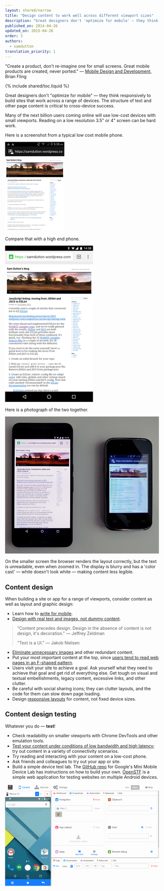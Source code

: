 ```yaml
---
layout: shared/narrow
title: "Design content to work well across different viewport sizes"
description: "Great designers don't 'optimize for mobile' — they think responsively to build sites that work across a range of devices. The structure of text and other page content is critical to cross-device success."
published_on: 2014-04-26
updated_on: 2015-04-26
order: 3
authors:
  - samdutton
translation_priority: 1
---
```


<p class="intro">"Create a product, don't re-imagine one for small screens. Great mobile products are created, never ported."
— <a href="https://goo.gl/KBAXj0">Mobile Design and Development</a>, Brian Fling</p>

{% include shared/toc.liquid %}

Great designers don't "optimize for mobile" — they think responsively to build sites that work across a range of devices. The structure of text and other page content is critical to cross-device success.

Many of the next billion users coming online will use low-cost devices with small viewports. Reading on a low resolution 3.5" or 4" screen can be hard work.

Here is a screenshot from a typical low cost mobile phone.

![image](images/screenshot-low-cost.png)

Compare that with a high end phone.

![image](images/screenshot-high-end.png)

Here is a photograph of the two together.

![Photo comparing display of blog post on high end and low-cost smartphones](images/devices-photo.jpg)

On the smaller screen the browser renders the layout correctly, but the text is unreadable, even when zoomed in. The display is blurry and has a 'color cast' — white doesn't look white — making content less legible.

## Content design

When building a site or app for a range of viewports, consider content as well as layout and graphic design:

* Learn how to [write for mobile](write.html).
* [Design with real text and images, not dummy content](http://uxmyths.com/post/718187422/myth-you-dont-need-the-content-to-design-a-website).

> "Content precedes design. Design in the absence of content is not design, it's decoration."
> — Jeffrey Zeldman
>
> "Text is a UI."
> — Jakob Nielsen

* [Eliminate unnecessary images](redundant.html) and other redundant content.
* Put your most important content at the top, since [users tend to read web pages in an F-shaped pattern](https://www.nngroup.com/articles/f-shaped-pattern-reading-web-content/).
* Users visit your site to achieve a goal. Ask yourself what they need to achieve that goal and get rid of everything else. Get tough on visual and textual embellishments, legacy content, excessive links, and other clutter.
* Be careful with social sharing icons; they can clutter layouts, and the code for them can slow down page loading.
* Design [responsive layouts](/web/fundamentals/design-and-ui/responsive/?hl=en) for content, not fixed device sizes.

## Content design testing

Whatever you do — **test**!

* Check readability on smaller viewports with Chrome DevTools and other emulation tools.
* [Test your content under conditions of low bandwidth and high latency](/web/fundamentals/performance/poor-connectivity/testing); try out content in a variety of connectivity scenarios.
* Try reading and interacting with your content on a low-cost phone.
* Ask friends and colleagues to try out your app or site.
* Build a simple device test lab. The [GitHub repo](https://github.com/GoogleChrome/MiniMobileDeviceLab) for Google's Mini Mobile Device Lab has instructions on how to build your own. [OpenSTF](https://github.com/openstf/stf) is a simple web application for testing websites on multiple Android devices.

[![OpenSTF interface](images/stf.png)](https://github.com/openstf/stf)
